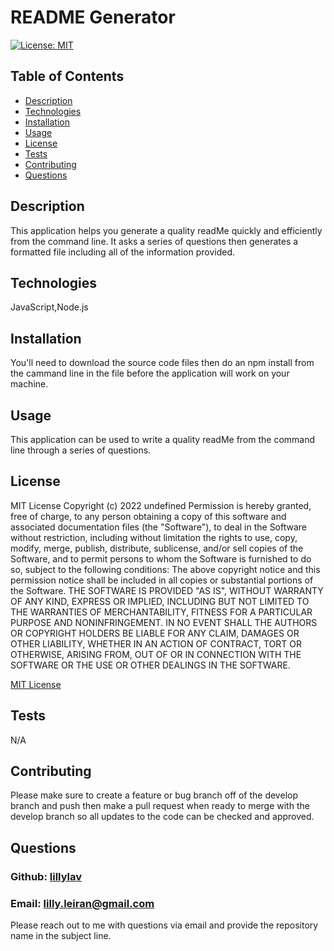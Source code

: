 # README Generator
[![License: MIT](https://img.shields.io/badge/License-MIT-yellow.svg)](https://opensource.org/licenses/MIT)

## Table of Contents
- [Description](#description)
- [Technologies](#technologies)
- [Installation](#installation)
- [Usage](#usage)
- [License](#license)
- [Tests](#tests)
- [Contributing](#contributing)
- [Questions](#questions)

## Description
This application helps you generate a quality readMe quickly and efficiently from the command line. It asks a series of questions then generates a formatted file including all of the information provided.

## Technologies
JavaScript,Node.js

## Installation
You'll need to download the source code files then do an npm install from the cammand line in the file before the application will work on your machine.

## Usage
This application can be used to write a quality readMe from the command line through a series of questions.

## License

  MIT License
  Copyright (c) 2022 undefined
  Permission is hereby granted, free of charge, to any person obtaining a copy
  of this software and associated documentation files (the "Software"), to deal
  in the Software without restriction, including without limitation the rights
  to use, copy, modify, merge, publish, distribute, sublicense, and/or sell
  copies of the Software, and to permit persons to whom the Software is
  furnished to do so, subject to the following conditions:
  The above copyright notice and this permission notice shall be included in all
  copies or substantial portions of the Software.
  THE SOFTWARE IS PROVIDED "AS IS", WITHOUT WARRANTY OF ANY KIND, EXPRESS OR
  IMPLIED, INCLUDING BUT NOT LIMITED TO THE WARRANTIES OF MERCHANTABILITY,
  FITNESS FOR A PARTICULAR PURPOSE AND NONINFRINGEMENT. IN NO EVENT SHALL THE
  AUTHORS OR COPYRIGHT HOLDERS BE LIABLE FOR ANY CLAIM, DAMAGES OR OTHER
  LIABILITY, WHETHER IN AN ACTION OF CONTRACT, TORT OR OTHERWISE, ARISING FROM,
  OUT OF OR IN CONNECTION WITH THE SOFTWARE OR THE USE OR OTHER DEALINGS IN THE
  SOFTWARE.
  

  [MIT License](https://choosealicense.com/licenses/mit/)
  

## Tests
N/A

## Contributing
Please make sure to create a feature or bug branch off of the develop branch and push then make a pull request when ready to merge with the develop branch so all updates to the code can be checked and approved.

## Questions
### Github: [lillylav](https://github.com/lillylav)
### Email: lilly.leiran@gmail.com
Please reach out to me with questions via email and provide the repository name in the subject line.
